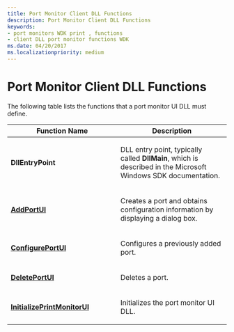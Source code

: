 ```yaml
---
title: Port Monitor Client DLL Functions
description: Port Monitor Client DLL Functions
keywords:
- port monitors WDK print , functions
- client DLL port monitor functions WDK
ms.date: 04/20/2017
ms.localizationpriority: medium
---
```


# Port Monitor Client DLL Functions





The following table lists the functions that a port monitor UI DLL must define.

<table>
<colgroup>
<col width="50%" />
<col width="50%" />
</colgroup>
<thead>
<tr class="header">
<th>Function Name</th>
<th>Description</th>
</tr>
</thead>
<tbody>
<tr class="odd">
<td><p><strong>DllEntryPoint</strong></p></td>
<td><p>DLL entry point, typically called <strong>DllMain</strong>, which is described in the Microsoft Windows SDK documentation.</p></td>
</tr>
<tr class="even">
<td><p><a href="/windows-hardware/drivers/ddi/winsplp/nf-winsplp-addportui" data-raw-source="[&lt;strong&gt;AddPortUI&lt;/strong&gt;](/windows-hardware/drivers/ddi/winsplp/nf-winsplp-addportui)"><strong>AddPortUI</strong></a></p></td>
<td><p>Creates a port and obtains configuration information by displaying a dialog box.</p></td>
</tr>
<tr class="odd">
<td><p><a href="/windows-hardware/drivers/ddi/winsplp/nf-winsplp-configureportui" data-raw-source="[&lt;strong&gt;ConfigurePortUI&lt;/strong&gt;](/windows-hardware/drivers/ddi/winsplp/nf-winsplp-configureportui)"><strong>ConfigurePortUI</strong></a></p></td>
<td><p>Configures a previously added port.</p></td>
</tr>
<tr class="even">
<td><p><a href="/windows-hardware/drivers/ddi/winsplp/nf-winsplp-deleteportui" data-raw-source="[&lt;strong&gt;DeletePortUI&lt;/strong&gt;](/windows-hardware/drivers/ddi/winsplp/nf-winsplp-deleteportui)"><strong>DeletePortUI</strong></a></p></td>
<td><p>Deletes a port.</p></td>
</tr>
<tr class="odd">
<td><p><a href="/windows-hardware/drivers/ddi/winsplp/nf-winsplp-initializeprintmonitorui" data-raw-source="[&lt;strong&gt;InitializePrintMonitorUI&lt;/strong&gt;](/windows-hardware/drivers/ddi/winsplp/nf-winsplp-initializeprintmonitorui)"><strong>InitializePrintMonitorUI</strong></a></p></td>
<td><p>Initializes the port monitor UI DLL.</p></td>
</tr>
</tbody>
</table>

 

